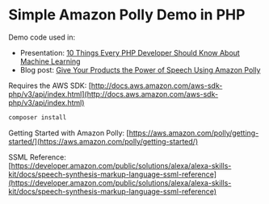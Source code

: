 # Simple Amazon Polly Demo in PHP

Demo code used in:
* Presentation: [10 Things Every PHP Developer Should Know About Machine Learning](https://drive.google.com/open?id=1a0zjHTTU0vShNmUdbNn8PSFXhBnIpYWs6GK_f8kXgTg)
* Blog post: [Give Your Products the Power of Speech Using Amazon Polly](https://gigaom.com/2017/04/24/give-your-products-the-power-of-speech-using-amazon-polly/)


Requires the AWS SDK: [http://docs.aws.amazon.com/aws-sdk-php/v3/api/index.html](http://docs.aws.amazon.com/aws-sdk-php/v3/api/index.html)
```sh
composer install
```

Getting Started with Amazon Polly: [https://aws.amazon.com/polly/getting-started/](https://aws.amazon.com/polly/getting-started/)


SSML Reference: [https://developer.amazon.com/public/solutions/alexa/alexa-skills-kit/docs/speech-synthesis-markup-language-ssml-reference](https://developer.amazon.com/public/solutions/alexa/alexa-skills-kit/docs/speech-synthesis-markup-language-ssml-reference)
